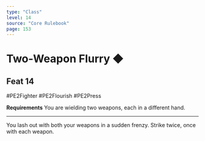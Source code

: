 ```yaml
---
type: "Class"
level: 14
source: "Core Rulebook"
page: 153
---
```

# Two-Weapon Flurry ◆
## Feat 14
#PE2Fighter #PE2Flourish #PE2Press 

**Requirements** You are wielding two weapons, each in a different hand.

---
You lash out with both your weapons in a sudden frenzy. Strike twice, once with each weapon.